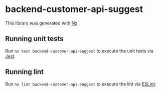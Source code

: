 # backend-customer-api-suggest

This library was generated with [Nx](https://nx.dev).

## Running unit tests

Run `nx test backend-customer-api-suggest` to execute the unit tests via [Jest](https://jestjs.io).

## Running lint

Run `nx lint backend-customer-api-suggest` to execute the lint via [ESLint](https://eslint.org/).
